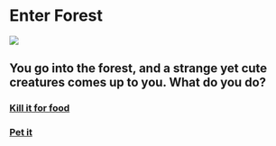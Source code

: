 # Enter Forest
![](https://i.pinimg.com/originals/ab/1a/e0/ab1ae01c2ec2ce242d95b8e5c60a06a1.jpg)
## You go into the forest, and a strange yet cute creatures comes up to you. What do you do?
### [Kill it for food](KillAnimal.md)
### [Pet it](PetAnimal.md)
